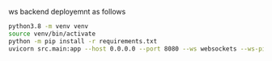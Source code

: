 ws backend deployemnt as follows

```bash
python3.8 -m venv venv
source venv/bin/activate
python -m pip install -r requirements.txt
uvicorn src.main:app --host 0.0.0.0 --port 8080 --ws websockets --ws-ping-interval 5 --ws-ping-timeout 10
```